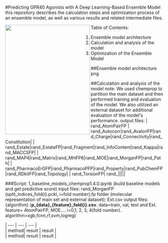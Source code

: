 #Predicting GPR40 Agonists with A Deep Learning-Based Ensemble Model
this repository describes the calculation steps and optimization process of an ensemble model, as well as various results and related intermediate files.

<a href="url"><img src="./docs/molmap.log.png" align="left" height="350" width="270" ></a>

Table of Contents:

1. Ensemble model architecture
2. Calculation and analysis of the model
3. Optimization of the Ensemble Model

##Ensemble model architecture
png

##Calculation and analysis of the model
note: We used chemprop to partition the main dataset and then performed training and evaluation of the model. We also utilized an external dataset for additional evaluation of the model's performance.
output files: 
| rand_AtomPairFP | rand_Autocorr|rand_AvalonFP|rand_Charge|rand_Connectivity|rand_Constitution|
| rand_Estate|rand_EstateFP|rand_Fragment|rand_InfoContent|rand_Kappa|rand_MACCSFP|
| rand_MAP4|rand_Matrix|rand_MHFP6|rand_MOE|rand_MorganFP|rand_Path|
| rand_PharmacoErGFP|rand_PharmacoPFP|rand_Property|rand_PubChemFP|rand_RDkitFP|rand_Topology|
| rand_TorsionFP| rand_|||||

###Script: 1_baseline_models_chemprop1.4.0.ipynb (build baseline models and get predictive score)
input files: rand_MorganFP (split_indices_fold{i}.pckl, i=fold number);fp folder (molecular representation of main set and external dataset); Ext.csv
output files: {algorithm} (**p_{data}_{feature}_fold{i}.csv**. data=train, val, test and Ext. feature= AtomPairFP, MOE.... i=0,1, 2, 3, 4(fold number). algorithm=xgb,fcnn,rf,svm,logreg)


| --- | --- | --- |  
| method| result | result |  
| method| result | result | 
